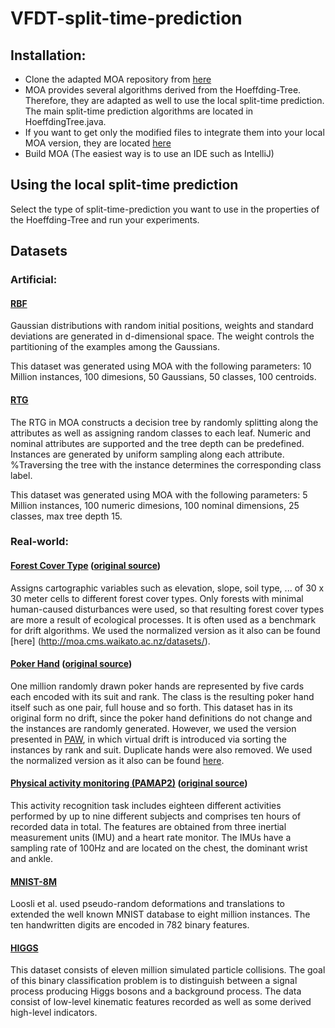 # VFDT-split-time-prediction

## Installation:
- Clone the adapted MOA repository from [here](https://github.com/vlosing/moa)
- MOA provides several algorithms derived from the Hoeffding-Tree. Therefore, they are adapted as well to use the local split-time prediction. The main split-time prediction algorithms are located in HoeffdingTree.java.
- If you want to get only the modified files to integrate them into your local MOA version, they are located [here](https://github.com/vlosing/VFDT-split-time-prediction/tree/master/trees)
- Build MOA (The easiest way is to use an IDE such as IntelliJ)

## Using the local split-time prediction
Select the type of split-time-prediction you want to use in the properties of the Hoeffding-Tree and run your experiments.

## Datasets

### Artificial:

#### [RBF](https://drive.google.com/open?id=1XY-3skSRzNrBPV0TPe86EbjgnQiJVrPN)
Gaussian distributions with random initial positions, weights and standard deviations are generated in d-dimensional space. The weight controls the partitioning of the examples among the Gaussians.

This dataset was generated using MOA with the following parameters: 10 Million instances, 100 dimesions, 50 Gaussians, 50 classes, 100 centroids.

#### [RTG](https://drive.google.com/open?id=1MkOtfujhFi303ozItIYSWTn_QatM-t2n)
The RTG in MOA constructs a decision tree by randomly splitting along the attributes as well as assigning random classes to each leaf. Numeric and nominal attributes are supported and the tree depth can be predefined. Instances are generated by uniform sampling along each attribute. %Traversing the tree with the instance determines the corresponding class label. 

This dataset was generated using MOA with the following parameters: 5 Million instances, 100 numeric dimesions, 100 nominal dimensions, 25 classes, max tree depth 15.

### Real-world:

#### [Forest Cover Type](https://github.com/vlosing/driftDatasets/tree/master/realWorld/covType) ([original source](https://archive.ics.uci.edu/ml/datasets/Covertype))
Assigns cartographic variables such as elevation, slope, soil type, ... of 30 x 30 meter cells to different forest cover types. Only forests with minimal human-caused disturbances were used, so that resulting forest cover types are more a result of ecological processes. It is often used as a benchmark for drift algorithms. We used the normalized version as it also can be found [here] (http://moa.cms.waikato.ac.nz/datasets/).

#### [Poker Hand](https://github.com/vlosing/driftDatasets/tree/master/realWorld/poker) ([original source](https://archive.ics.uci.edu/ml/datasets/Poker+Hand))
One million randomly drawn poker hands are represented by five cards each encoded with its suit and rank. The class is the resulting poker hand itself such as one pair, full house and so forth.
This dataset has in its original form no drift, since the poker hand definitions do not change and the instances are randomly generated. However, we used the version presented in [PAW](https://users.ics.aalto.fi/jesse/papers/article2_SAC.pdf), in which virtual drift is introduced via sorting the instances by rank and suit. Duplicate hands were also removed.
We used the normalized version as it also can be found [here](http://moa.cms.waikato.ac.nz/datasets/).

#### [Physical activity monitoring (PAMAP2)](https://drive.google.com/open?id=1T3EH6y5JtudE7Ex43lR-vdHYnerby1D_) ([original source](http://archive.ics.uci.edu/ml/datasets/pamap2+physical+activity+monitoring))
This activity recognition task includes eighteen different activities performed by up to nine different subjects  and comprises ten hours of recorded data in total. The features are obtained from three inertial measurement units (IMU) and a heart rate monitor. The IMUs have a sampling rate of 100Hz and are located on the chest, the dominant wrist and ankle. 

#### [MNIST-8M](https://www.csie.ntu.edu.tw/~cjlin/libsvmtools/datasets/multiclass/mnist8m.bz2)
Loosli et al. used pseudo-random deformations and translations to extended the well known MNIST database to eight million instances. The ten handwritten digits are encoded in 782 binary features.

#### [HIGGS](https://archive.ics.uci.edu/ml/datasets/HIGGS)
This dataset consists of eleven million simulated particle collisions. The goal of this binary classification problem is to distinguish between a signal process producing Higgs bosons and a background process. The data consist of low-level kinematic features recorded as well as some derived high-level indicators.
